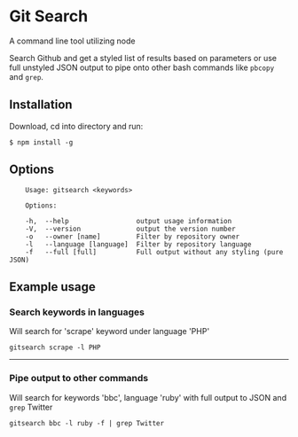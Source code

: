 Git Search
==========

A command line tool utilizing node 

Search Github and get a styled list of results based on parameters or use full unstyled JSON output to 
pipe onto other bash commands like `pbcopy` and `grep`.

## Installation
Download, cd into directory and run:

`$ npm install -g`

## Options

~~~
    Usage: gitsearch <keywords>
    
    Options:
    
    -h,  --help                 output usage information
    -V,  --version              output the version number
    -o   --owner [name]         Filter by repository owner
    -l   --language [language]  Filter by repository language
    -f   --full [full]          Full output without any styling (pure JSON)
~~~

## Example usage

### Search keywords in languages
Will search for 'scrape' keyword under language 'PHP'

`gitsearch scrape -l PHP`

---

### Pipe output to other commands
Will search for keywords 'bbc', language 'ruby' with full output to JSON and `grep` Twitter

`gitsearch bbc -l ruby -f | grep Twitter`
